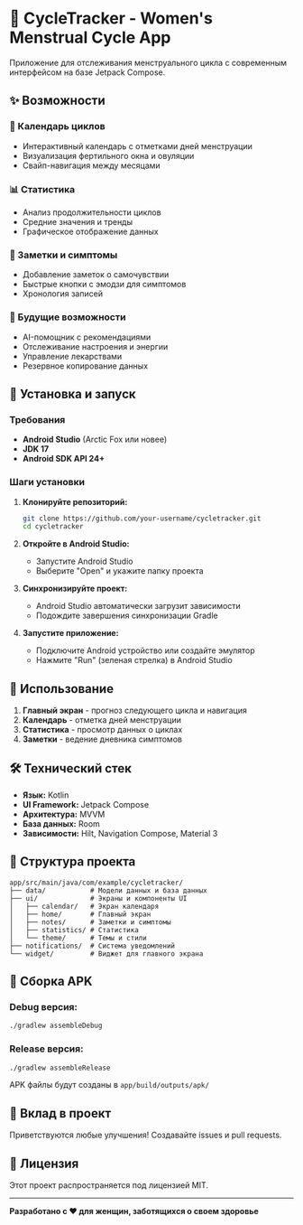 # 🌸 CycleTracker - Women's Menstrual Cycle App

Приложение для отслеживания менструального цикла с современным интерфейсом на базе Jetpack Compose.

## ✨ Возможности

### 📅 Календарь циклов
- Интерактивный календарь с отметками дней менструации
- Визуализация фертильного окна и овуляции
- Свайп-навигация между месяцами

### 📊 Статистика
- Анализ продолжительности циклов
- Средние значения и тренды
- Графическое отображение данных

### 📝 Заметки и симптомы
- Добавление заметок о самочувствии
- Быстрые кнопки с эмодзи для симптомов
- Хронология записей

### 🎯 Будущие возможности
- AI-помощник с рекомендациями
- Отслеживание настроения и энергии
- Управление лекарствами
- Резервное копирование данных

## 🚀 Установка и запуск

### Требования
- **Android Studio** (Arctic Fox или новее)
- **JDK 17**
- **Android SDK API 24+**

### Шаги установки

1. **Клонируйте репозиторий:**
   ```bash
   git clone https://github.com/your-username/cycletracker.git
   cd cycletracker
   ```

2. **Откройте в Android Studio:**
   - Запустите Android Studio
   - Выберите "Open" и укажите папку проекта

3. **Синхронизируйте проект:**
   - Android Studio автоматически загрузит зависимости
   - Подождите завершения синхронизации Gradle

4. **Запустите приложение:**
   - Подключите Android устройство или создайте эмулятор
   - Нажмите "Run" (зеленая стрелка) в Android Studio

## 📱 Использование

1. **Главный экран** - прогноз следующего цикла и навигация
2. **Календарь** - отметка дней менструации
3. **Статистика** - просмотр данных о циклах
4. **Заметки** - ведение дневника симптомов

## 🛠 Технический стек

- **Язык:** Kotlin
- **UI Framework:** Jetpack Compose
- **Архитектура:** MVVM
- **База данных:** Room
- **Зависимости:** Hilt, Navigation Compose, Material 3

## 📂 Структура проекта

```
app/src/main/java/com/example/cycletracker/
├── data/           # Модели данных и база данных
├── ui/             # Экраны и компоненты UI
│   ├── calendar/   # Экран календаря
│   ├── home/       # Главный экран
│   ├── notes/      # Заметки и симптомы
│   ├── statistics/ # Статистика
│   └── theme/      # Темы и стили
├── notifications/  # Система уведомлений
└── widget/         # Виджет для главного экрана
```

## 🔧 Сборка APK

### Debug версия:
```bash
./gradlew assembleDebug
```

### Release версия:
```bash
./gradlew assembleRelease
```

APK файлы будут созданы в `app/build/outputs/apk/`

## 🤝 Вклад в проект

Приветствуются любые улучшения! Создавайте issues и pull requests.

## 📄 Лицензия

Этот проект распространяется под лицензией MIT.

---

**Разработано с ❤️ для женщин, заботящихся о своем здоровье**